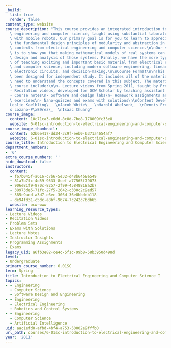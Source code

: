 ```yaml
---
_build:
  list: true
  render: false
content_type: website
course_description: "This course provides an integrated introduction to electrical\
  \ engineering and computer science, taught using substantial laboratory experiments\
  \ with mobile robots. Our primary goal is for you to learn to appreciate and use\
  \ the fundamental design principles of modularity and abstraction in a variety of\
  \ contexts from electrical engineering and computer science.\n\nOur second goal\
  \ is to show you that making mathematical models of real systems can help in the\
  \ design and analysis of those systems. Finally, we have the more typical goals\
  \ of teaching exciting and important basic material from electrical engineering\
  \ and computer science, including modern software engineering, linear systems analysis,\
  \ electronic circuits, and decision-making.\n\nCourse Format\n\nThis course has\
  \ been designed for independent study. It includes all of the materials you will\
  \ need to understand the concepts covered in this subject. The materials in this\
  \ course include:\n\n- Lecture videos from Spring 2011, taught by Prof. Dennis Freeman\n\
  - Recitation videos, developed for OCW Scholar by teaching assistant Kendra Pugh\n\
  - Course notes\n- Software and design labs\n- Homework assignments and additional\
  \ exercises\n- Nano-quizzes and exams with solutions\n\nContent Development\n\n\
  Leslie Kaelbling\_  \nJacob White\_  \nHarold Abelson\_  \nDennis Freeman\n\nTom\xE1\
  s Lozano-P\xE9rez\_  \nIsaac Chuang"
course_image:
  content: 10c71ca3-e6dd-8c0d-7be8-178009fc33e8
  website: 6-01sc-introduction-to-electrical-engineering-and-computer-science-i-spring-2011
course_image_thumbnail:
  content: 62b6e417-dd34-3c9f-eeb0-6371a4654af7
  website: 6-01sc-introduction-to-electrical-engineering-and-computer-science-i-spring-2011
course_title: Introduction to Electrical Engineering and Computer Science I
department_numbers:
- '6'
extra_course_numbers: ''
hide_download: false
instructors:
  content:
  - f67b045f-a616-c7b6-5e32-d48b64b8e549
  - 81a7b7fc-4d59-9533-8cef-a77565f79073
  - 906e81f9-870c-8257-2f99-45848818a2b7
  - 38973de5-71fc-27f5-2642-c330c2c9ed57
  - 385c9acd-a3d7-e6ec-306d-36e8bbddb118
  - de94fd31-c5dc-a8bf-9674-7c242c7bdb65
  website: ocw-www
learning_resource_types:
- Lecture Videos
- Recitation Videos
- Problem Sets
- Exams with Solutions
- Lecture Notes
- Instructor Insights
- Programming Assignments
- Exams
legacy_uid: a6fb3e82-ce4c-5f1c-99b8-58b3950d498d
level:
- Undergraduate
primary_course_number: 6.01SC
term: Spring
title: Introduction to Electrical Engineering and Computer Science I
topics:
- - Engineering
  - Computer Science
  - Software Design and Engineering
- - Engineering
  - Electrical Engineering
  - Robotics and Control Systems
- - Engineering
  - Computer Science
  - Artificial Intelligence
uid: aac1efd0-afbd-4bf4-a753-50002e9fffb0
url_path: courses/6-01sc-introduction-to-electrical-engineering-and-computer-science-i-spring-2011
year: '2011'
---
```

